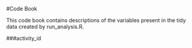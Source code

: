 #Code Book

This code book contains descriptions of the variables present in the tidy data created by run_analysis.R.

###activity_id
